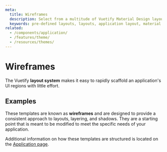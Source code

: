 ```yaml
---
meta:
  title: Wireframes
  description: Select from a multitude of Vuetify Material Design layouts built to help kickstart your application.
  keywords: pre-defined layouts, layouts, application layout, material design layouts
related:
  - /components/application/
  - /features/theme/
  - /resources/themes/
---
```


# Wireframes

The Vuetify **layout system** makes it easy to rapidly scaffold an application's UI regions with little effort.

<promoted slug="vuetify-zero-theme-pro" />

## Examples

These templates are known as **wireframes** and are designed to provide a consistent approach to layouts, layering, and shadows. They are a starting point that is meant to be modified to meet the specific needs of your application.

<!-- <wireframe-examples /> -->

<alert type="info">

  Additional information on how these templates are structured is located on the [Application page](/components/application/).

</alert>

<backmatter />
